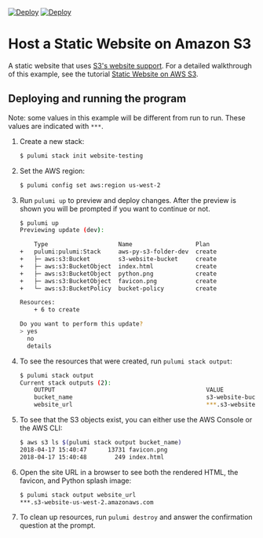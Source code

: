 [![Deploy](../../../.buttons/deploy-with-pulumi-dark.svg)](https://app.pulumi.com/new?template=https://github.com/pulumi/examples/blob/master/aws-py-s3-folder/README.md#gh-light-mode-only)
[![Deploy](../../../.buttons/deploy-with-pulumi-light.svg)](https://app.pulumi.com/new?template=https://github.com/pulumi/examples/blob/master/aws-py-s3-folder/README.md#gh-dark-mode-only)

# Host a Static Website on Amazon S3

A static website that uses [S3's website support](https://docs.aws.amazon.com/AmazonS3/latest/dev/WebsiteHosting.html).
For a detailed walkthrough of this example, see the tutorial [Static Website on AWS S3](https://www.pulumi.com/docs/tutorials/aws/s3-website/).

## Deploying and running the program

Note: some values in this example will be different from run to run.  These values are indicated
with `***`.

1. Create a new stack:

    ```bash
    $ pulumi stack init website-testing
    ```

1. Set the AWS region:

    ```bash
    $ pulumi config set aws:region us-west-2
    ```

1. Run `pulumi up` to preview and deploy changes.  After the preview is shown you will be
    prompted if you want to continue or not.

    ```bash
    $ pulumi up
    Previewing update (dev):

        Type                    Name                  Plan
    +   pulumi:pulumi:Stack     aws-py-s3-folder-dev  create
    +   ├─ aws:s3:Bucket        s3-website-bucket     create
    +   ├─ aws:s3:BucketObject  index.html            create
    +   ├─ aws:s3:BucketObject  python.png            create
    +   ├─ aws:s3:BucketObject  favicon.png           create
    +   └─ aws:s3:BucketPolicy  bucket-policy         create

    Resources:
        + 6 to create

    Do you want to perform this update?
    > yes
      no
      details
    ```

1. To see the resources that were created, run `pulumi stack output`:

    ```bash
    $ pulumi stack output
    Current stack outputs (2):
        OUTPUT                                           VALUE
        bucket_name                                      s3-website-bucket-***
        website_url                                      ***.s3-website-us-west-2.amazonaws.com
    ```

1. To see that the S3 objects exist, you can either use the AWS Console or the AWS CLI:

    ```bash
    $ aws s3 ls $(pulumi stack output bucket_name)
    2018-04-17 15:40:47      13731 favicon.png
    2018-04-17 15:40:48        249 index.html
    ```

1. Open the site URL in a browser to see both the rendered HTML, the favicon, and Python splash image:

    ```bash
    $ pulumi stack output website_url
    ***.s3-website-us-west-2.amazonaws.com
    ```

1. To clean up resources, run `pulumi destroy` and answer the confirmation question at the prompt.
